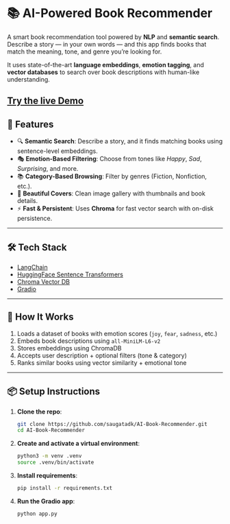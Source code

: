 # 📚 AI-Powered Book Recommender

A smart book recommendation tool powered by **NLP** and **semantic search**. Describe a story — in your own words — and this app finds books that match the meaning, tone, and genre you’re looking for.

It uses state-of-the-art **language embeddings**, **emotion tagging**, and **vector databases** to search over book descriptions with human-like understanding.

[Try the live Demo](https://huggingface.co/spaces/saugatadk101/AI-Book-Recommender)
---

## 🚀 Features

- 🔍 **Semantic Search**: Describe a story, and it finds matching books using sentence-level embeddings.
- 🎭 **Emotion-Based Filtering**: Choose from tones like *Happy*, *Sad*, *Surprising*, and more.
- 📚 **Category-Based Browsing**: Filter by genres (Fiction, Nonfiction, etc.).
- 📸 **Beautiful Covers**: Clean image gallery with thumbnails and book details.
- ⚡ **Fast & Persistent**: Uses **Chroma** for fast vector search with on-disk persistence.

---

## 🛠️ Tech Stack

- [LangChain](https://www.langchain.com/)
- [HuggingFace Sentence Transformers](https://www.sbert.net/)
- [Chroma Vector DB](https://docs.trychroma.com/)
- [Gradio](https://www.gradio.app/)

---

## 🧠 How It Works

1. Loads a dataset of books with emotion scores (`joy`, `fear`, `sadness`, etc.)
2. Embeds book descriptions using `all-MiniLM-L6-v2`
3. Stores embeddings using ChromaDB
4. Accepts user description + optional filters (tone & category)
5. Ranks similar books using vector similarity + emotional tone

---

## 📦 Setup Instructions

1. **Clone the repo**:
   ```bash
   git clone https://github.com/saugatadk/AI-Book-Recommender.git
   cd AI-Book-Recommender
2. **Create and activate a virtual environment**:
   ```bash
   python3 -m venv .venv
   source .venv/bin/activate
3. **Install requirements**:
   ```bash
   pip install -r requirements.txt
4. **Run the Gradio app**:
   ```bash
   python app.py
